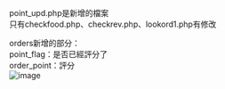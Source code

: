 point_upd.php是新增的檔案<br>
只有checkfood.php、checkrev.php、lookord1.php有修改<br>

orders新增的部分：<br>
point_flag：是否已經評分了<br>
order_point：評分<br>
![image](https://github.com/hsuehnai/-/assets/162154266/608db332-2550-453a-91fa-0dd7721b275e)

